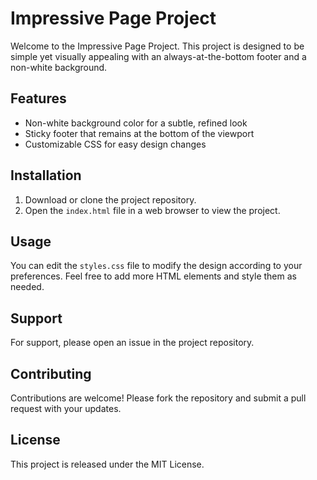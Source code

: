 # Impressive Page Project

Welcome to the Impressive Page Project. This project is designed to be simple yet visually appealing with an always-at-the-bottom footer and a non-white background.

## Features

- Non-white background color for a subtle, refined look
- Sticky footer that remains at the bottom of the viewport
- Customizable CSS for easy design changes

## Installation

1. Download or clone the project repository.
2. Open the `index.html` file in a web browser to view the project.

## Usage

You can edit the `styles.css` file to modify the design according to your preferences. Feel free to add more HTML elements and style them as needed.

## Support

For support, please open an issue in the project repository.

## Contributing

Contributions are welcome! Please fork the repository and submit a pull request with your updates.

## License

This project is released under the MIT License.
